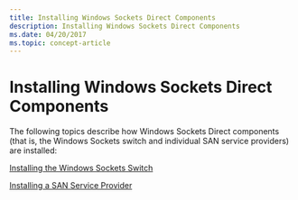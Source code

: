 ```yaml
---
title: Installing Windows Sockets Direct Components
description: Installing Windows Sockets Direct Components
ms.date: 04/20/2017
ms.topic: concept-article
---
```


# Installing Windows Sockets Direct Components





The following topics describe how Windows Sockets Direct components (that is, the Windows Sockets switch and individual SAN service providers) are installed:

[Installing the Windows Sockets Switch](installing-the-windows-sockets-switch.md)

[Installing a SAN Service Provider](installing-a-san-service-provider.md)

 

 





